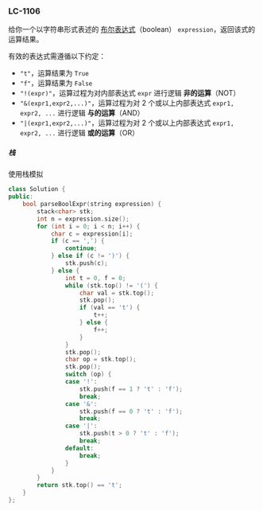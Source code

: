 ### LC-1106

给你一个以字符串形式表述的 [布尔表达式](https://baike.baidu.com/item/布尔表达式/1574380?fr=aladdin)（boolean） `expression`，返回该式的运算结果。

有效的表达式需遵循以下约定：

- `"t"`，运算结果为 `True`
- `"f"`，运算结果为 `False`
- `"!(expr)"`，运算过程为对内部表达式 `expr` 进行逻辑 **非的运算**（NOT）
- `"&(expr1,expr2,...)"`，运算过程为对 2 个或以上内部表达式 `expr1, expr2, ...` 进行逻辑 **与的运算**（AND）
- `"|(expr1,expr2,...)"`，运算过程为对 2 个或以上内部表达式 `expr1, expr2, ...` 进行逻辑 **或的运算**（OR）



##### 栈

使用栈模拟

```c++
class Solution {
public:
    bool parseBoolExpr(string expression) {
        stack<char> stk;
        int n = expression.size();
        for (int i = 0; i < n; i++) {
            char c = expression[i];
            if (c == ',') {
                continue;
            } else if (c != ')') {
                stk.push(c);
            } else {
                int t = 0, f = 0;
                while (stk.top() != '(') {
                    char val = stk.top();
                    stk.pop();
                    if (val == 't') {
                        t++;
                    } else {
                        f++;
                    }
                }
                stk.pop();
                char op = stk.top();
                stk.pop();
                switch (op) {
                case '!':
                    stk.push(f == 1 ? 't' : 'f');
                    break;
                case '&':
                    stk.push(f == 0 ? 't' : 'f');
                    break;
                case '|':
                    stk.push(t > 0 ? 't' : 'f');
                    break;
                default:
                    break;
                }
            }
        }
        return stk.top() == 't';
    }
};

```

